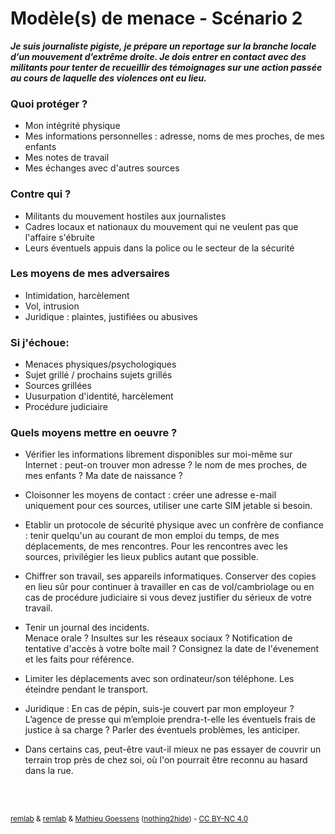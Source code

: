 # Modèle(s) de menace - Scénario 2

***Je suis journaliste pigiste, je prépare un reportage sur la branche locale d’un mouvement d’extrême droite. Je dois entrer en contact avec des militants pour tenter de recueillir des témoignages sur une action passée au cours de laquelle des violences ont eu lieu.***

### Quoi protéger ?
- Mon intégrité physique
- Mes informations personnelles : adresse, noms de mes proches, de mes enfants
- Mes notes de travail
- Mes échanges avec d'autres sources

### Contre qui ?
- Militants du mouvement hostiles aux journalistes
- Cadres locaux et nationaux du mouvement qui ne veulent pas que l'affaire s'ébruite
- Leurs éventuels appuis dans la police ou le secteur de la sécurité

### Les moyens de mes adversaires
- Intimidation, harcèlement
- Vol, intrusion
- Juridique : plaintes, justifiées ou abusives

### Si j'échoue:
- Menaces physiques/psychologiques
- Sujet grillé / prochains sujets grillés
- Sources grillées
- Uusurpation d'identité, harcèlement
- Procédure judiciaire

### Quels moyens mettre en oeuvre ?
- Vérifier les informations librement disponibles sur moi-même sur Internet : peut-on trouver mon adresse ? le nom de mes proches, de mes enfants ? Ma date de naissance ?

- Cloisonner les moyens de contact : créer une adresse e-mail uniquement pour ces sources, utiliser une carte SIM jetable si besoin.

- Etablir un protocole de sécurité physique avec un confrère de confiance : tenir quelqu'un au courant de mon emploi du temps, de mes déplacements, de mes rencontres. Pour les rencontres avec les sources, privilégier les lieux publics autant que possible.

- Chiffrer son travail, ses appareils informatiques. Conserver des copies en lieu sûr pour continuer à travailler en cas de vol/cambriolage ou en cas de procédure judiciaire si vous devez justifier du sérieux de votre travail.

- Tenir un journal des incidents.
<br>Menace orale ? Insultes sur les réseaux sociaux ? Notification de tentative d'accès à votre boîte mail ? Consignez la date de l'évenement et les faits pour référence.

- Limiter les déplacements avec son ordinateur/son téléphone. Les éteindre pendant le transport.

- Juridique : En cas de pépin, suis-je couvert par mon employeur ? L’agence de presse qui m’emploie prendra-t-elle les éventuels frais de justice à sa charge ? Parler des éventuels problèmes, les anticiper.

- Dans certains cas, peut-être vaut-il mieux ne pas essayer de couvrir un terrain trop près de chez soi, où l'on pourrait être reconnu au hasard dans la rue.

<br><br>
<p><small><a href="https://r3mlab.github.io">remlab</a> & <a href="https://r3mlab.github.io">remlab</a> & <a href="http://mathieu.goessens.fr/formation/">Mathieu Goessens</a> (<a href="https://nothing2hide.org">nothing2hide</a>) - <a href="https://creativecommons.org/licenses/by-nc/4.0/">CC BY-NC 4.0</a></small></p>
